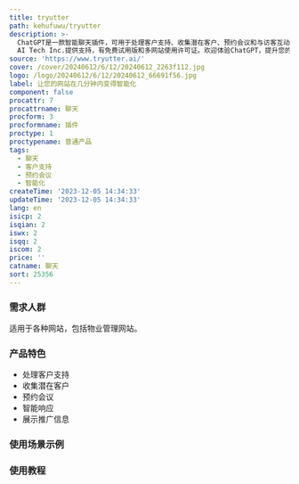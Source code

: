 ```yaml
---
title: tryutter
path: kehufuwu/tryutter
description: >-
  ChatGPT是一款智能聊天插件，可用于处理客户支持、收集潜在客户、预约会议和与访客互动。它可以通过GPT快速响应并提供优质的用户体验。ChatGPT可以捕获潜在客户并展示推广信息，还可以预约会议。它适用于各种网站，包括物业管理网站。ChatGPT由Grit
  AI Tech Inc.提供支持，有免费试用版和多网站使用许可证。欢迎体验ChatGPT，提升您的网站智能化。
source: 'https://www.tryutter.ai/'
cover: /cover/20240612/6/12/20240612_2263f112.jpg
logo: /logo/20240612/6/12/20240612_66691f56.jpg
label: 让您的网站在几分钟内变得智能化
component: false
procattr: 7
procattrname: 聊天
procform: 3
procformname: 插件
proctype: 1
proctypename: 普通产品
tags:
  - 聊天
  - 客户支持
  - 预约会议
  - 智能化
createTime: '2023-12-05 14:34:33'
updateTime: '2023-12-05 14:34:33'
lang: en
isicp: 2
isqian: 2
iswx: 2
isqq: 2
iscom: 2
price: ''
catname: 聊天
sort: 25356
---
```




### 需求人群
适用于各种网站，包括物业管理网站。

### 产品特色
- 处理客户支持
- 收集潜在客户
- 预约会议
- 智能响应
- 展示推广信息

### 使用场景示例


### 使用教程


  
